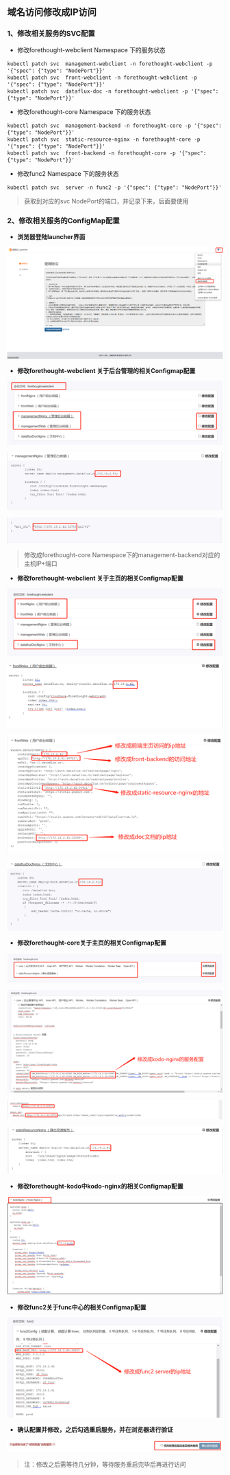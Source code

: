 ## 域名访问修改成IP访问

### 1、修改相关服务的SVC配置

- 修改forethought-webclient Namespace 下的服务状态

```shell
kubectl patch svc  management-webclient -n forethought-webclient -p '{"spec": {"type": "NodePort"}}'
kubectl patch svc  front-webclient -n forethought-webclient -p '{"spec": {"type": "NodePort"}}'
kubectl patch svc  dataflux-doc -n forethought-webclient -p '{"spec": {"type": "NodePort"}}'
```

- 修改forethought-core Namespace 下的服务状态

```shell
kubectl patch svc  management-backend -n forethought-core -p '{"spec": {"type": "NodePort"}}'
kubectl patch svc  static-resource-nginx -n forethought-core -p '{"spec": {"type": "NodePort"}}'
kubectl patch svc  front-backend -n forethought-core -p '{"spec": {"type": "NodePort"}}'
```

- 修改func2 Namespace 下的服务状态

```shell
kubectl patch svc  server -n func2 -p '{"spec": {"type": "NodePort"}}'
```

> 获取到对应的svc NodePort的端口，并记录下来，后面要使用

### 2、修改相关服务的ConfigMap配置

- **浏览器登陆launcher界面**

![ip-access1](img/ip-access1.png)

- **修改forethought-webclient 关于后台管理的相关Configmap配置**

![ip-access2](img/ip-access2.png)

![ip-access3](img/ip-access3.png)

![ip-access4](img/ip-access4.png)

> 修改成forethought-core Namespace下的management-backend对应的主机IP+端口

- **修改forethought-webclient 关于主页的相关Configmap配置**

![ip-access5](img/ip-access5.png)

![ip-access6](img/ip-access6.png)

![ip-access7](img/ip-access7.png)

![ip-access8](img/ip-access8.png)

- **修改forethought-core关于主页的相关Configmap配置**

![ip-access9](img/ip-access9.png)

![ip-access10](img/ip-access10.png)

![ip-access11](img/ip-access11.png)

![ip-access12](img/ip-access12.png)

- **修改forethought-kodo中kodo-nginx的相关Configmap配置**

![ip-access13](img/ip-access13.png)

- **修改func2关于func中心的相关Configmap配置**

![ip-access14](img/ip-access14.png)

- **确认配置并修改，之后勾选重启服务，并在浏览器进行验证**

![ip-access15](img/ip-access15.png)

> 注：修改之后需等待几分钟，等待服务重启完毕后再进行访问
